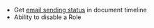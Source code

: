 - Get [email sending status](https://discuss.creqit.com/t/communication-delivery-status-bulk-email-status/11941) in document timeline
- Ability to disable a Role
